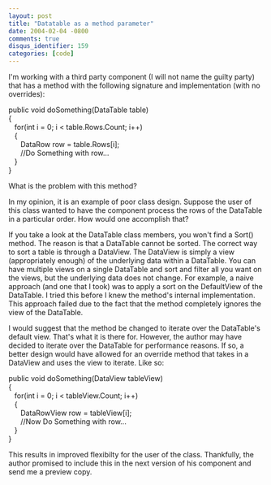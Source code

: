 ```yaml
---
layout: post
title: "Datatable as a method parameter"
date: 2004-02-04 -0800
comments: true
disqus_identifier: 159
categories: [code]
---
```

I'm working with a third party component (I will not name the guilty
party) that has a method with the following signature and implementation
(with no overrides):

public void doSomething(DataTable table)\
{\
   for(int i = 0; i \< table.Rows.Count; i++)    \
   {       \
      DataRow row = table.Rows[i];       \
      //Do Something with row...    \
   } \
}

What is the problem with this method?

In my opinion, it is an example of poor class design. Suppose the user
of this class wanted to have the component process the rows of the
DataTable in a particular order. How would one accomplish that?

If you take a look at the DataTable class members, you won't find a
Sort() method. The reason is that a DataTable cannot be sorted. The
correct way to sort a table is through a DataView. The DataView is
simply a view (appropriately enough) of the underlying data within a
DataTable. You can have multiple views on a single DataTable and sort
and filter all you want on the views, but the underlying data does not
change. For example, a naive approach (and one that I took) was to apply
a sort on the DefaultView of the DataTable. I tried this before I knew
the method's internal implementation. This approach failed due to the
fact that the method completely ignores the view of the DataTable.

I would suggest that the method be changed to iterate over the
DataTable's default view. That's what it is there for. However, the
author may have decided to iterate over the DataTable for performance
reasons. If so, a better design would have allowed for an override
method that takes in a DataView and uses the view to iterate. Like so:

public void doSomething(DataView tableView) \
{    \
   for(int i = 0; i \< tableView.Count; i++)    \
   {       \
      DataRowView row = tableView[i];       \
      //Now Do Something with row...    \
   } \
}

This results in improved flexibilty for the user of the class.
Thankfully, the author promised to include this in the next version of
his component and send me a preview copy.

